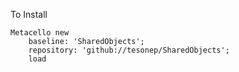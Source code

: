 To Install

```
Metacello new
	baseline: 'SharedObjects';
	repository: 'github://tesonep/SharedObjects';
	load
```
